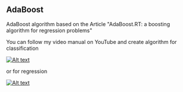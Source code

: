 ## AdaBoost

AdaBoost algorithm based on the Article "AdaBoost.RT: a boosting algorithm for regression problems"

You can follow my video manual on YouTube and create algorithm for classification

[![Alt text](https://img.youtube.com/vi/dmntCYtP4tQ/mq2.jpg)](https://www.youtube.com/watch?v=dmntCYtP4tQ)

or for regression

[![Alt text](https://img.youtube.com/vi/P5wfdDsTjm4/mq3.jpg)](https://www.youtube.com/watch?v=P5wfdDsTjm4)


